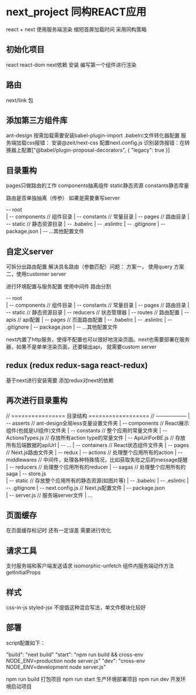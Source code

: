# next_project 同构REACT应用
react + next 使用服务端渲染 缩短首屏加载时间 采用同构策略

## 初始化项目
react react-dom next依赖 安装
编写第一个组件进行渲染

## 路由
next/link 包 

## 添加第三方组件库
ant-design 按需加载需要安装babel-plugin-import .babelrc文件转化器配置
服务端加载css报错： 安装@zeit/next-css 配置next.config.js
识别装饰报错：在转换器上配置["@babel/plugin-proposal-decorators", { "legacy": true }]

## 目录重构
pages只做路由的工作  components抽离组件  static静态资源 constants静态常量 

路由是否单独抽离（传参） 如果是需要重写server 

-- root  
   | -- components // 组件目录
   | -- constants  // 常量目录
   | -- pages      // 路由目录
   | -- static     // 静态资源目录
   | -- .babelrc
   | -- .eslintrc
   | -- .gitignore
   | -- package.json
   | -- ...其他配置文件

## 自定义server

可拆分出路由配置 解决具名路由（参数匹配）问题： 方案一， 使用query 方案二，使用customer server

进行环境配置与服务配置  使用中间件 路由分割

-- root  
   | -- components // 组件目录
   | -- constants  // 常量目录
   | -- pages      // 路由目录
   | -- static     // 静态资源目录
   | -- reducers   // 状态管理器
   | -- routes     // 路由配置
        | -- apis  // api配置
        | -- pages // 页面路由配置
   | -- .babelrc
   | -- .eslintrc
   | -- .gitignore
   | -- package.json
   | -- ...其他配置文件

next内置了http服务，使得不配置也可以很好地渲染页面。next也需要部署在服务器，如果不是单单渲染页面，还要输出api， 就需要custom server


## redux (redux redux-saga react-redux)

基于next进行安装需要 添加redux对next的依赖

## 再次进行目录重构

// ================ 目录结构 ================== //
——————
  | -- asserts         // ant-design全局less变量设置文件夹
  | -- components      // React展示组件(也就是UI组件)文件夹
  | -- constants       // 整个应用的常量文件夹
      | -- ActionsTypes.js   // 存放所有action type的常量文件
      | -- ApiUrlForBE.js    // 存放所有后端数据的apiUrl
      | -- ...
  | -- containers      // React状态组件文件夹
  | -- pages           // Next.js路由文件夹
  | -- redux
      | -- actions     // 处理整个应用所有的action
      | -- middlewares // 中间件，处理各种特殊情况，比如获取失败之后的message提醒
      | -- reducers    // 处理整个应用所有的reducer
      | -- sagas       // 处理整个应用所有的saga
      | -- store.js  
  | -- static          // 存放整个应用所有的静态资源(如图片等)
  | -- .babelrc
  | -- .eslintrc
  | -- .gitignore
  | -- next.config.js  // Next.js配置文件
  | -- package.json   
  | -- server.js       // 服务端server文件
  | ...

## 页面缓存

在页面缓存标记时 还有一定误差 需要进行优化

## 请求工具

支付服务端和客户端发送请求 isomorphic-unfetch  组件内服务端动作方法getInitialProps 

## 样式
css-in-js  styled-jsx 不提倡这种混合写法，单文件模块化较好


## 部署

script配置如下：

"build": "next build"
"start": "npm run build && cross-env NODE_ENV=production node server.js"
"dev": "cross-env NODE_ENV=development node server.js"

npm run build 打包项目
npm run start 生产环境部署项目
npm run dev 开发环境启动项目






